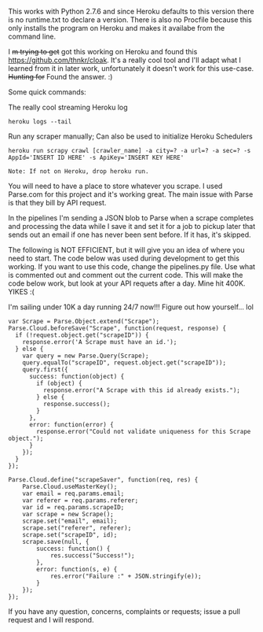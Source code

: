 This works with Python 2.7.6 and since Heroku defaults to this version there is no runtime.txt to declare a version. There is also no Procfile because this only installs the program on Heroku and makes it availabe from the command line. 


I ~~m trying to get~~ got this working on Heroku and found this https://github.com/thnkr/cloak. It's a really cool tool and I'll adapt what I learned from it in later work, unfortunately it doesn't work for this use-case. ~~Hunting for~~ Found the answer. :)

Some quick commands:

  The really cool streaming Heroku log

  ```
  heroku logs --tail 

  ```
  Run any scraper manually; Can also be used to initialize Heroku Schedulers

  ```
  heroku run scrapy crawl [crawler_name] -a city=? -a url=? -a sec=? -s AppId='INSERT ID HERE' -s ApiKey='INSERT KEY HERE'

  Note: If not on Heroku, drop heroku run.
  ```

You will need to have a place to store whatever you scrape.
I used Parse.com for this project and it's working great. 
The main issue with Parse is that they bill by API request. 

In the pipelines I'm sending a JSON blob to Parse when a scrape completes and 
processing the data while I save it and set it for a job to pickup later that 
sends out an email if one has never been sent before. If it has, it's skipped. 


The following is NOT EFFICIENT, but it will give you an idea 
of where you need to start. The code below was used during development to get 
this working. If you want to use this code, change the pipelines.py file. Use 
what is commented out and comment out the current code. This will make the code 
below work, but look at your API requets after a day. Mine hit 400K. YIKES :(

I'm sailing under 10K a day running 24/7 now!!! Figure out how yourself... lol


  ```
  var Scrape = Parse.Object.extend("Scrape");
  Parse.Cloud.beforeSave("Scrape", function(request, response) {
    if (!request.object.get("scrapeID")) {
      response.error('A Scrape must have an id.');
    } else {
      var query = new Parse.Query(Scrape);
      query.equalTo("scrapeID", request.object.get("scrapeID"));
      query.first({
        success: function(object) {
          if (object) {
            response.error("A Scrape with this id already exists.");
          } else {
            response.success();
          }
        },
        error: function(error) {
          response.error("Could not validate uniqueness for this Scrape object.");
        }
      });
    }
  });
  
  Parse.Cloud.define("scrapeSaver", function(req, res) {
      Parse.Cloud.useMasterKey();
      var email = req.params.email;
      var referer = req.params.referer;
      var id = req.params.scrapeID;
      var scrape = new Scrape();
      scrape.set("email", email);
      scrape.set("referer", referer);
      scrape.set("scrapeID", id);
      scrape.save(null, {
          success: function() {
              res.success("Success!");
          },
          error: function(s, e) {
              res.error("Failure :" + JSON.stringify(e));
          }
      });
  });
  ```
If you have any question, concerns, complaints or requests; issue a pull request and I will respond. 
